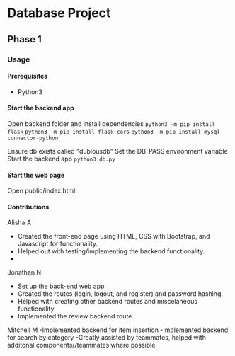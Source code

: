 # Database Project

## Phase 1

### Usage

#### Prerequisites
- Python3

#### Start the backend app
Open backend folder and install dependencies
`python3 -m pip install flask`
`python3 -m pip install flask-cors`
`python3 -m pip install mysql-connector-python`

Ensure db exists called "dubiousdb"
Set the DB_PASS environment variable
Start the backend app `python3 db.py`

#### Start the web page
Open public/index.html

#### Contributions
Alisha A
- Created the front-end page using HTML, CSS with Bootstrap, and Javascript for functionality.
- Helped out with testing/implementing the backend functionality.
- 
Jonathan N
- Set up the back-end web app
- Created the routes (login, logout, and register) and password hashing.
- Helped with creating other backend routes and miscelaneous functionality
- Implemented the review backend route

Mitchell M
-Implemented backend for item insertion 
-Implemented backend for search by category
-Greatly assisted by teammates, helped with additonal components//teammates where possible 
